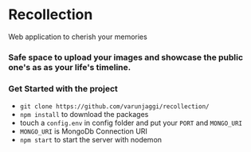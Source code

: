 # Recollection
Web application to cherish your memories

### Safe space to upload your images and showcase the public one's as as your life's timeline.

### Get Started with the project
- `git clone https://github.com/varunjaggi/recollection/`
- `npm install` to download the packages
-  touch a `config.env` in config folder and put your `PORT` and `MONGO_URI` 
- `MONGO_URI` is MongoDb Connection URI
- `npm start` to start the server with nodemon
